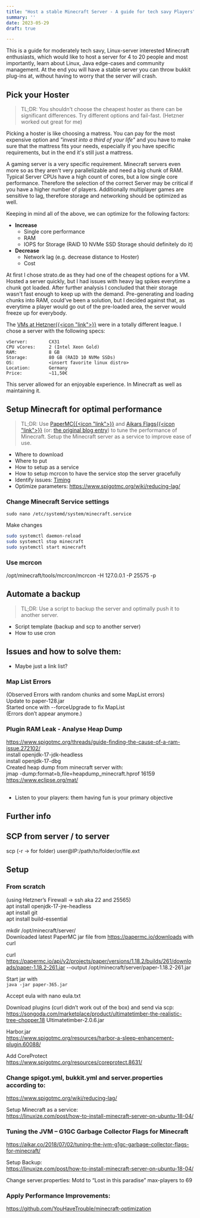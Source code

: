 ```yaml
---
title: "Host a stable Minecraft Server - A guide for tech savy Players"
summary: ''
date: 2023-05-29
draft: true

---
```


This is a guide for moderately tech savy, Linux-server interested Minecraft enthusiasts, which would like to host a server for 4 to 20 people and most importantly, learn about Linux, Java edge-cases and community management.
At the end you will have a stable server you can throw bukkit plug-ins at, without having to worry that the server will crash.

## Pick your Hoster
> TL;DR: You shouldn't choose the cheapest hoster as there can be significant differences. Try different options and fail-fast. (Hetzner worked out great for me)

Picking a hoster is like choosing a matress. You can pay for the most expensive option and *"invest into a third of your life"* and
you have to make sure that the mattress fits your needs, especially if you have specific requirements, but in the end it's still just a mattress.

A gaming server is a very specific requirement. Minecraft servers even more so as they aren't very parallelizable and need a big chunk of RAM. Typical Server CPUs have a high count of cores, but a low single core performance. Therefore the selection of the correct Server may be critical if you have a higher number of players.
Additionally multiplayer games are sensitive to lag, therefore storage and networking should be optimized as well.

Keeping in mind all of the above, we can optimize for the following factors:

- **Increase**
  - Single core performance
  - RAM
  - IOPS for Storage (RAID 10 NVMe SSD Storage should definitely do it)
- **Decrease**
  - Network lag (e.g. decrease distance to Hoster)
  - Cost

At first I chose strato.de as they had one of the cheapest options for a VM. Hosted a server quickly, but I had issues with heavy lag spikes everytime a chunk got loaded. After further analysis I concluded that their storage wasn't fast enough to keep up with the demand. Pre-generating and loading chunks into RAM, could've been a solution, but I decided against that, as everytime a player would go out of the pre-loaded area, the server would freeze up for everybody.

The [VMs at Hetzner{{<icon "link">}}](https://www.hetzner.com/de/cloud) were in a totally different league. I chose a server with the following specs:
```
vServer:        CX31
CPU vCores:     2 (Intel Xeon Gold)
RAM:            8 GB
Storage:        80 GB (RAID 10 NVMe SSDs)
OS:             <insert favorite linux distro>
Location:       Germany
Price:          ~11,50€
```

This server allowed for an enjoyable experience. In Minecraft as well as maintaining it.

## Setup Minecraft for optimal performance
> TL;DR: Use [PaperMC{{<icon "link">}}](https://papermc.io/) and [Aikars Flags{{<icon "link">}}](https://docs.papermc.io/paper/aikars-flags) (or: [the original blog entry](https://aikar.co/2018/07/02/tuning-the-jvm-g1gc-garbage-collector-flags-for-minecraft/)) to tune the performance of Minecraft. Setup the Minecraft server as a service to improve ease of use.

- Where to download
- Where to put
- How to setup as a service
- How to setup mcrcon to have the service stop the server gracefully
- Identify issues: [Timing](https://timings.aikar.co/)
- Optimize parameters: https://www.spigotmc.org/wiki/reducing-lag/

### Change Minecraft Service settings

`sudo nano /etc/systemd/system/minecraft.service`

Make changes

```bash
sudo systemctl daemon-reload
sudo systemctl stop minecraft
sudo systemctl start minecraft
```

### Use mcrcon
/opt/minecraft/tools/mcrcon/mcrcon -H 127.0.0.1 -P 25575 -p <password>



## Automate a backup
> TL;DR: Use a script to backup the server and optimally push it to another server.

- Script template (backup and scp to another server)
- How to use cron

## Issues and how to solve them:
- Maybe just a link list?

### Map List Errors
(Observed Errors with random chunks and some MapList errors)<br>
Update to paper-128.jar<br>
Started once with --forceUpgrade to fix MapList<br>
(Errors don’t appear anymore.)

### Plugin RAM Leak - Analyse Heap Dump
https://www.spigotmc.org/threads/guide-finding-the-cause-of-a-ram-issue.272102/<br>
install openjdk-17-jdk-headless<br>
install openjdk-17-dbg<br>
Created heap dump from minecraft server with:<br>
jmap -dump:format=b,file=heapdump_minecraft.hprof 16159<br>
https://www.eclipse.org/mat/

##
- Listen to your players: them having fun is your primary objective

## Further info



## SCP from server / to server
scp (-r -> for folder) user@IP:/path/to/folder/or/file.ext

## Setup
### From scratch
(using Hetzner’s Firewall -> ssh aka 22 and 25565)<br>
apt install openjdk-17-jre-headless<br>
apt install git<br>
apt install build-essential

mkdir /opt/minecraft/server/<br>
Downloaded latest PaperMC jar file from https://papermc.io/downloads with curl

curl https://papermc.io/api/v2/projects/paper/versions/1.18.2/builds/261/downloads/paper-1.18.2-261.jar --output /opt/minecraft/server/paper-1.18.2-261.jar

Start jar with<br>
`java -jar paper-365.jar`

Accept eula with nano eula.txt

Download plugins (curl didn’t work out of the box) and send via scp:<br>
https://songoda.com/marketplace/product/ultimatetimber-the-realistic-tree-chopper.18
Ultimatetimber-2.0.6.jar

Harbor.jar<br>
https://www.spigotmc.org/resources/harbor-a-sleep-enhancement-plugin.60088/

Add CoreProtect<br>
https://www.spigotmc.org/resources/coreprotect.8631/

### Change spigot.yml, bukkit.yml and server.properties according to:
https://www.spigotmc.org/wiki/reducing-lag/

Setup Minecraft as a service:<br>
https://linuxize.com/post/how-to-install-minecraft-server-on-ubuntu-18-04/

### Tuning the JVM – G1GC Garbage Collector Flags for Minecraft
https://aikar.co/2018/07/02/tuning-the-jvm-g1gc-garbage-collector-flags-for-minecraft/

Setup Backup:<br>
https://linuxize.com/post/how-to-install-minecraft-server-on-ubuntu-18-04/

Change server.properties:
	Motd to “Lost in this paradise”
	max-players to 69

### Apply Performance Improvements:
https://github.com/YouHaveTrouble/minecraft-optimization

